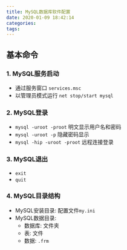 ```yaml
---
title: MySQL数据库软件配置
date: 2020-01-09 18:42:14
categories: 
tags:
---
```

## 基本命令
### 1. MySQL服务启动
- 通过服务窗口 `services.msc` 
- 以管理员模式运行 `net stop/start mysql`

### 2. MySQL登录
- `mysql -uroot -proot`  明文显示用户名和密码
- `mysql -uroot -p` 隐藏密码显示 
- `mysql -hip -uroot -proot` 远程连接登录

### 3. MySQL退出
- `exit`
- `quit`

### 4. MySQL目录结构
- MySQL安装目录: 配置文件`my.ini`
- MySQL数据目录: 
    + 数据库: 文件夹
    + 表: 文件
    + 数据: `.frm`